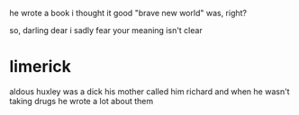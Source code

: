 he wrote a book
i thought it good
"brave new world" was, right?

so, darling dear
i sadly fear
your meaning isn't clear


# limerick

aldous huxley was a dick
his mother called him richard
and when he wasn't taking drugs
he wrote a lot about them
